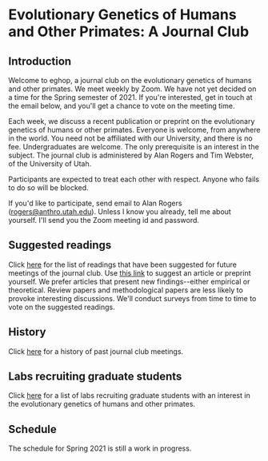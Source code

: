 # Evolutionary Genetics of Humans and Other Primates: A Journal Club

## Introduction

Welcome to eghop, a journal club on the evolutionary genetics of
humans and other primates. We meet weekly by Zoom. We have not yet
decided on a time for the Spring semester of 2021. If you're
interested, get in touch at the email below, and you'll get a chance
to vote on the meeting time.
<!--
During the Fall
semester of 2020, we'll meet Mondays at noon
[Mountain time](https://en.wikipedia.org/wiki/Mountain_Time_Zone).-->

Each week, we discuss a recent publication or preprint on the
evolutionary genetics of humans or other primates. Everyone is
welcome, from anywhere in the world. You need not be affiliated with
our University, and there is no fee. Undergraduates are welcome.  The
only prerequisite is an interest in the subject. The journal club is
administered by Alan Rogers and Tim Webster, of the University of
Utah.

Participants are expected to treat each other with respect. Anyone who
fails to do so will be blocked.

If you'd like to participate, send email to Alan Rogers
([rogers@anthro.utah.edu](mailto:rogers@anthro.utah.edu)). Unless I
know you already, tell me about yourself. I'll send you the Zoom
meeting id and password.

## Suggested readings

Click [here](suggested.html) for the list of readings that have been
suggested for future meetings of the journal club. Use
[this link][gform] to suggest an article or preprint yourself. We
prefer articles that present new findings--either empirical or
theoretical. Review papers and methodological papers are less likely
to provoke interesting discussions. We'll conduct surveys from time to
time to vote on the suggested readings.

## History

Click [here](past.html) for a history of past journal club meetings.

## Labs recruiting graduate students

Click [here](gradop.html) for a list of labs recruiting graduate
students with an interest in the evolutionary genetics of humans and
other primates.

## Schedule

The schedule for Spring 2021 is still a work in progress.

[gform]:
https://docs.google.com/forms/d/e/1FAIpQLSeC-CnDFiBVV5Zw_SR-CrBe5zYSijwkM1aiIqKeDjeQX2eRQQ/viewform?usp=sf_link

